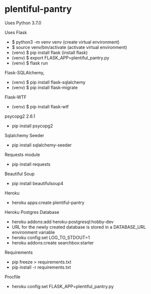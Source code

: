 # plentiful-pantry

Uses Python 3.7.0

Uses Flask
  - $ python3 -m venv venv (create virtual environment)
  - $ source venv/bin/activate (activate virtual environment)
  - (venv) $ pip install flask (install flask)
  - (venv) $ export FLASK_APP=plentiful_pantry.py
  - (venv) $ flask run

Flask-SQLAlchemy,
  - (venv) $ pip install flask-sqlalchemy
  - (venv) $ pip install flask-migrate

Flask-WTF
  - (venv) $ pip install flask-wtf

psycopg2 2.6.1
  - pip install psycopg2

Sqlalchemy Seeder
  - pip install sqlalchemy-seeder

Requests module
  - pip install requests

Beautiful Soup
  - pip install beautifulsoup4

Heroku
 - heroku apps:create plentiful-pantry

Heroku Postgres Database
 - heroku addons:add heroku-postgresql:hobby-dev
 - URL for the newly created database is stored in a DATABASE_URL environment variable
 - heroku config:set LOG_TO_STDOUT=1
 - heroku addons:create searchbox:starter

Requirements
- pip freeze > requirements.txt
- pip install -r requirements.txt

Procfile
  - heroku config:set FLASK_APP=plentiful_pantry.py
